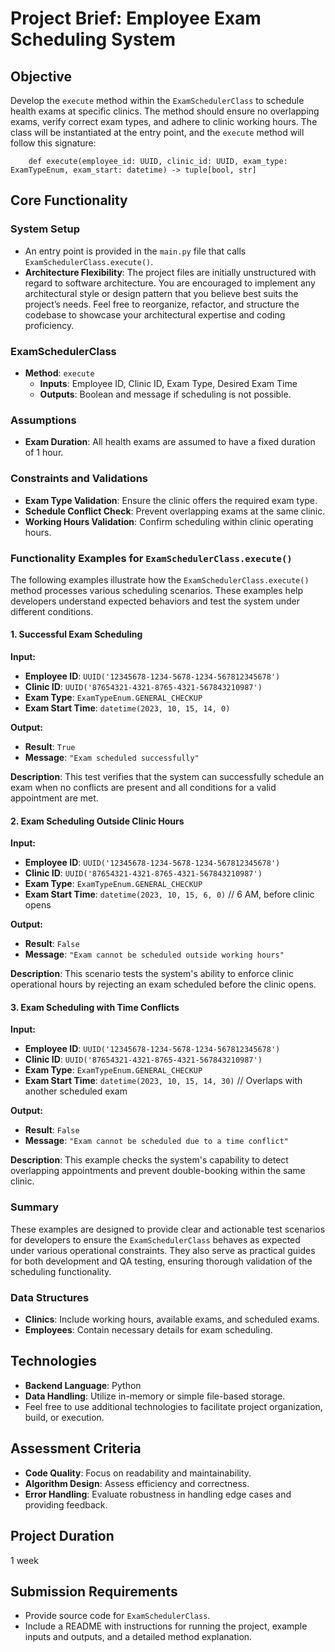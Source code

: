 # Project Brief: Employee Exam Scheduling System

## Objective
Develop the `execute` method within the `ExamSchedulerClass` to schedule health exams at specific clinics. The method should ensure no overlapping exams, verify correct exam types, and adhere to clinic working hours. The class will be instantiated at the entry point, and the `execute` method will follow this signature:

```
    def execute(employee_id: UUID, clinic_id: UUID, exam_type: ExamTypeEnum, exam_start: datetime) -> tuple[bool, str]
```

## Core Functionality

### System Setup
- An entry point is provided in the `main.py` file that calls `ExamSchedulerClass.execute()`.
- **Architecture Flexibility**: The project files are initially unstructured with regard to software architecture. You are encouraged to implement any architectural style or design pattern that you believe best suits the project’s needs. Feel free to reorganize, refactor, and structure the codebase to showcase your architectural expertise and coding proficiency.

### ExamSchedulerClass
- **Method**: `execute`
  - **Inputs**: Employee ID, Clinic ID, Exam Type, Desired Exam Time
  - **Outputs**: Boolean and message if scheduling is not possible.

### Assumptions
- **Exam Duration**: All health exams are assumed to have a fixed duration of 1 hour.

### Constraints and Validations
- **Exam Type Validation**: Ensure the clinic offers the required exam type.
- **Schedule Conflict Check**: Prevent overlapping exams at the same clinic.
- **Working Hours Validation**: Confirm scheduling within clinic operating hours.

### Functionality Examples for `ExamSchedulerClass.execute()`

The following examples illustrate how the `ExamSchedulerClass.execute()` method processes various scheduling scenarios. These examples help developers understand expected behaviors and test the system under different conditions.

#### 1. Successful Exam Scheduling
**Input:**
- **Employee ID**: `UUID('12345678-1234-5678-1234-567812345678')`
- **Clinic ID**: `UUID('87654321-4321-8765-4321-567843210987')`
- **Exam Type**: `ExamTypeEnum.GENERAL_CHECKUP`
- **Exam Start Time**: `datetime(2023, 10, 15, 14, 0)`

**Output:**
- **Result**: `True`
- **Message**: `"Exam scheduled successfully"`

**Description**: This test verifies that the system can successfully schedule an exam when no conflicts are present and all conditions for a valid appointment are met.

#### 2. Exam Scheduling Outside Clinic Hours
**Input:**
- **Employee ID**: `UUID('12345678-1234-5678-1234-567812345678')`
- **Clinic ID**: `UUID('87654321-4321-8765-4321-567843210987')`
- **Exam Type**: `ExamTypeEnum.GENERAL_CHECKUP`
- **Exam Start Time**: `datetime(2023, 10, 15, 6, 0)`  // 6 AM, before clinic opens

**Output:**
- **Result**: `False`
- **Message**: `"Exam cannot be scheduled outside working hours"`

**Description**: This scenario tests the system's ability to enforce clinic operational hours by rejecting an exam scheduled before the clinic opens.

#### 3. Exam Scheduling with Time Conflicts
**Input:**
- **Employee ID**: `UUID('12345678-1234-5678-1234-567812345678')`
- **Clinic ID**: `UUID('87654321-4321-8765-4321-567843210987')`
- **Exam Type**: `ExamTypeEnum.GENERAL_CHECKUP`
- **Exam Start Time**: `datetime(2023, 10, 15, 14, 30)`  // Overlaps with another scheduled exam

**Output:**
- **Result**: `False`
- **Message**: `"Exam cannot be scheduled due to a time conflict"`

**Description**: This example checks the system's capability to detect overlapping appointments and prevent double-booking within the same clinic.

### Summary

These examples are designed to provide clear and actionable test scenarios for developers to ensure the `ExamSchedulerClass` behaves as expected under various operational constraints. They also serve as practical guides for both development and QA testing, ensuring thorough validation of the scheduling functionality.


### Data Structures
- **Clinics**: Include working hours, available exams, and scheduled exams.
- **Employees**: Contain necessary details for exam scheduling.

## Technologies
- **Backend Language**: Python
- **Data Handling**: Utilize in-memory or simple file-based storage.
- Feel free to use additional technologies to facilitate project organization, build, or execution.

## Assessment Criteria
- **Code Quality**: Focus on readability and maintainability.
- **Algorithm Design**: Assess efficiency and correctness.
- **Error Handling**: Evaluate robustness in handling edge cases and providing feedback.

## Project Duration
1 week

## Submission Requirements
- Provide source code for `ExamSchedulerClass`.
- Include a README with instructions for running the project, example inputs and outputs, and a detailed method explanation.
